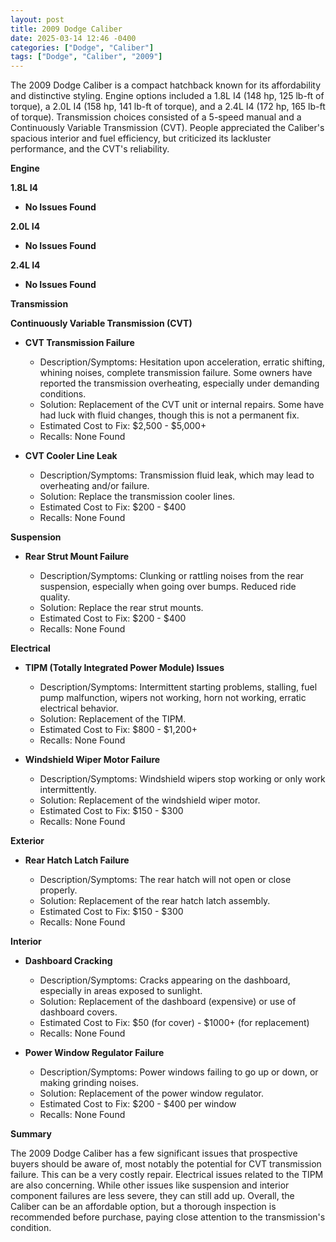 ```yaml
---
layout: post
title: 2009 Dodge Caliber
date: 2025-03-14 12:46 -0400
categories: ["Dodge", "Caliber"]
tags: ["Dodge", "Caliber", "2009"]
---
```

The 2009 Dodge Caliber is a compact hatchback known for its affordability and distinctive styling. Engine options included a 1.8L I4 (148 hp, 125 lb-ft of torque), a 2.0L I4 (158 hp, 141 lb-ft of torque), and a 2.4L I4 (172 hp, 165 lb-ft of torque). Transmission choices consisted of a 5-speed manual and a Continuously Variable Transmission (CVT). People appreciated the Caliber's spacious interior and fuel efficiency, but criticized its lackluster performance, and the CVT's reliability.

**Engine**

**1.8L I4**

* **No Issues Found**

**2.0L I4**

* **No Issues Found**

**2.4L I4**

* **No Issues Found**

**Transmission**

**Continuously Variable Transmission (CVT)**

* **CVT Transmission Failure**
    * Description/Symptoms: Hesitation upon acceleration, erratic shifting, whining noises, complete transmission failure. Some owners have reported the transmission overheating, especially under demanding conditions.
    * Solution: Replacement of the CVT unit or internal repairs. Some have had luck with fluid changes, though this is not a permanent fix.
    * Estimated Cost to Fix: $2,500 - $5,000+
    * Recalls: None Found

*   **CVT Cooler Line Leak**

    *   Description/Symptoms: Transmission fluid leak, which may lead to overheating and/or failure.
    *   Solution: Replace the transmission cooler lines.
    *   Estimated Cost to Fix: $200 - $400
    *   Recalls: None Found

**Suspension**

*   **Rear Strut Mount Failure**

    *   Description/Symptoms: Clunking or rattling noises from the rear suspension, especially when going over bumps. Reduced ride quality.
    *   Solution: Replace the rear strut mounts.
    *   Estimated Cost to Fix: $200 - $400
    *   Recalls: None Found

**Electrical**

*   **TIPM (Totally Integrated Power Module) Issues**

    *   Description/Symptoms: Intermittent starting problems, stalling, fuel pump malfunction, wipers not working, horn not working, erratic electrical behavior.
    *   Solution: Replacement of the TIPM.
    *   Estimated Cost to Fix: $800 - $1,200+
    *   Recalls: None Found

*   **Windshield Wiper Motor Failure**

    *   Description/Symptoms: Windshield wipers stop working or only work intermittently.
    *   Solution: Replacement of the windshield wiper motor.
    *   Estimated Cost to Fix: $150 - $300
    *   Recalls: None Found

**Exterior**

*   **Rear Hatch Latch Failure**

    *   Description/Symptoms: The rear hatch will not open or close properly.
    *   Solution: Replacement of the rear hatch latch assembly.
    *   Estimated Cost to Fix: $150 - $300
    *   Recalls: None Found

**Interior**

*   **Dashboard Cracking**

    *   Description/Symptoms: Cracks appearing on the dashboard, especially in areas exposed to sunlight.
    *   Solution: Replacement of the dashboard (expensive) or use of dashboard covers.
    *   Estimated Cost to Fix: $50 (for cover) - $1000+ (for replacement)
    *   Recalls: None Found

*   **Power Window Regulator Failure**

    *   Description/Symptoms: Power windows failing to go up or down, or making grinding noises.
    *   Solution: Replacement of the power window regulator.
    *   Estimated Cost to Fix: $200 - $400 per window
    *   Recalls: None Found

**Summary**

The 2009 Dodge Caliber has a few significant issues that prospective buyers should be aware of, most notably the potential for CVT transmission failure. This can be a very costly repair. Electrical issues related to the TIPM are also concerning. While other issues like suspension and interior component failures are less severe, they can still add up. Overall, the Caliber can be an affordable option, but a thorough inspection is recommended before purchase, paying close attention to the transmission's condition.

